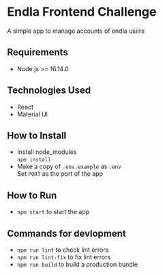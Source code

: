 # Endla Frontend Challenge
A simple app to manage accounts of endla users

## Requirements
- Node.js >= 16.14.0

## Technologies Used
- React
- Material UI

## How to Install
- Install node_modules \
  `npm install`
- Make a copy of `.env.example` as `.env` \
  Set `PORT` as the port of the app

## How to Run
- `npm start` to start the app

## Commands for devlopment
- `npm run lint` to check lint errors
- `npm run lint-fix` to fix lint errors
- `npm run build` to build a production bundle
